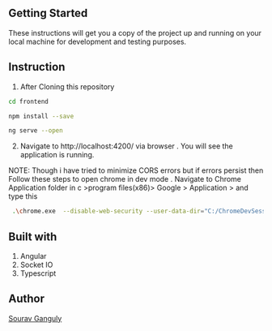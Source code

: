 
## Getting Started

These instructions will get you a copy of the project up and running on your local machine for development and testing purposes.

## Instruction

1. After Cloning this repository

```bash
cd frontend

npm install --save

ng serve --open

```
2. Navigate to http://localhost:4200/ via browser . You will see the application is running.

NOTE: Though i have tried to minimize CORS errors but if errors persist then Follow these steps to open chrome in dev mode . Navigate to Chrome Application folder in c >program files(x86)> Google > Application > and type this

```bash
 .\chrome.exe  --disable-web-security --user-data-dir="C:/ChromeDevSession"

```






## Built with
1. Angular
2. Socket IO
3. Typescript

## Author

[Sourav Ganguly](https://www.linkedin.com/in/sourav-ganguly-srm/)
 
